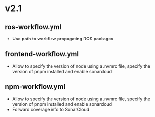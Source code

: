 # v2.1
## ros-workflow.yml
- Use path to workflow propagating ROS packages

## frontend-workflow.yml
- Allow to specify the version of node using a .nvmrc file, specify the version of pnpm installed and enable sonarcloud

## npm-workflow.yml
- Allow to specify the version of node using a .nvmrc file, specify the version of pnpm installed and enable sonarcloud
- Forward coverage info to SonarCloud
